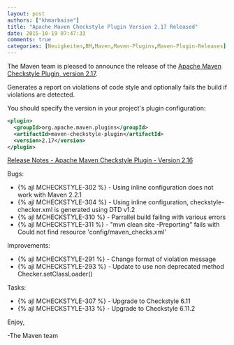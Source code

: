 ```yaml
---
layout: post
authors: ["khmarbaise"]
title: "Apache Maven Checkstyle Plugin Version 2.17 Released"
date: 2015-10-19 07:47:33
comments: true
categories: [Neuigkeiten,BM,Maven,Maven-Plugins,Maven-Plugin-Releases]
---
```

The Maven team is pleased to announce the release of the 
[Apache Maven Checkstyle Plugin, version 2.17](http://maven.apache.org/plugins/maven-checkstyle-plugin/).

Generates a report on violations of code style and optionally fails the build if violations are detected.

You should specify the version in your project's plugin configuration:

``` xml
<plugin>
  <groupId>org.apache.maven.plugins</groupId>
  <artifactId>maven-checkstyle-plugin</artifactId>
  <version>2.17</version>
</plugin>
``` 

<!-- more -->

[Release Notes - Apache Maven Checkstyle Plugin - Version 2.16](https://issues.apache.org/jira/secure/ReleaseNote.jspa?projectId=12317223&version=12333072)

Bugs:

 * {% ajl MCHECKSTYLE-302 %} - Using inline configuration does not work with Maven 2.2.1
 * {% ajl MCHECKSTYLE-304 %} - Using inline configuration, checkstyle-checker.xml is generated using DTD v1.2
 * {% ajl MCHECKSTYLE-310 %} - Parrallel build failing with various errors
 * {% ajl MCHECKSTYLE-311 %} - "mvn clean site -Preporting" fails with Could not find resource 'config/maven_checks.xml'

Improvements:

 * {% ajl MCHECKSTYLE-291 %} - Change format of violation message
 * {% ajl MCHECKSTYLE-293 %} - Update to use non deprecated method Checker.setClassLoader()

Tasks:

 * {% ajl MCHECKSTYLE-307 %} - Upgrade to Checkstyle 6.11
 * {% ajl MCHECKSTYLE-313 %} - Upgrade to Checkstyle 6.11.2


Enjoy,

-The Maven team

